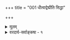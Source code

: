 +++
title = "001 धीत्वाद्वेद्मीति सिद्धा"

+++
<details><summary>मूलम्</summary>

धीत्वाद्वेद्मीति सिद्धा स्वयमितरमतिर्बुद्धिलक्ष्मादिधीवद्यद्वा सर्वज्ञधीवन्न स मतियुगवान्नापि चैकोनवेदी ।  
नो चेद्धारामतौ सा प्रथममपि सती नावबुद्धेति धीः स्यात् स्वस्यां वृत्तेर्विरोधोऽप्युपशमनमियादुक्तदृष्टान्तनीत्या ॥ १ ॥
</details>

<details><summary>वरदार्य-सर्वाङ्कषा - १</summary>

[ ज्ञानं स्वयं प्रकाशते ।] 

धीत्वात् वेद्मीति सिद्धा स्वयमितरमतिब ुद्धिलक्ष्मादिधीवत् 

यद्वा सर्वज्ञधीवत्; न स मतियुगवान्; नापि चैकोनवेदी । नो चेत्, धारामतौ सा प्रथममपि सती नावबुद्धेति धीः स्यात् 

स्वस्यां वृत्तेर्विरोधोऽप्युपशमनमियादुक्तदृष्टान्तनीत्या ॥1॥ 

क्रमप्राप्तं बुद्धितत्त्वं निरूपयितुमुपक्रममाणः, तस्याः स्वयंप्रकाशत्वं प्रथमं प्रदर्शयति । उद्देशो लक्षणम्, परीक्षा चेति निरूपणक्रमोऽभियुक्तैः अभिहितः (न्या. भा. 1-1-2) । तत्र नाम्ना पदार्थसंकीर्तनम् 'उद्देशः' । उद्दिष्टस्येतरव्यावर्तकधर्मकथनम् 'लक्षणम्' । लक्षणमिदं युज्यते नवेह्यादिविचारः 'परीक्षा' । ग्रन्थारम्भ एव ‘द्रव्याद्रव्यप्रभेदात् ' (जड. 6) इत्यादिनोद्देशोऽभिहितः । अनन्तरम् 'ज्ञातुर्ज्ञेयावभासो मतिः ' इति लक्षणमप्यभिहितम् । अथ लक्षितस्य परीक्षामुपचित्रमिषुः प्रथमं तत्र प्रमाणं प्रदर्शयति - धीत्वादित्यादिना । व्यवसायानुव्यवसायभेदवादिनो वैशेषिकादयः ज्ञाने स्वविषयकमनुव्यवसायमेव प्रमाणं वदन्ति । तन्निराकर्तुं तस्य स्वप्रकाशत्वं प्रथमं प्रदर्शयति । अपि च पूर्वम् आत्मनः स्वयंप्रकाशत्वसाधनप्रकरणे (जीव.6) इत्युक्तम् । तत्र च सर्वार्थसिद्धौ 'ज्ञानस्य स्वप्रकाशत्वं साधयिष्यते इति चानुगृहीतम् । अतो बुद्धेरात्मधर्मत्वसाधनस्यावश्यकत्वेऽपि प्रथमं तत्स्वप्रकाशत्वसाधनेनैव तद्विचारमुपक्रमते - धीत्वादित्यादि । इतरमतिःविमतं धर्मभूतं ज्ञानम्, **इतरा** = धर्मिभिन्ना इत्यर्थः । **बुद्धिलक्ष्मादिधीवत्** = बुद्धिलक्षणज्ञानादिवत्, **धीत्वात्** = ज्ञानत्वादेव 'वेद्मि' इति स्वयं **सिद्धा** = 'अहमिदं जानामि' इत्यनुभवात् स्वप्रकाशा । बुद्धिर्नाम धर्मभूतं ज्ञानम् 'अहमिदं जानामि' इति धात्वर्थभूतम् । 'जानामि' इत्यस्य ज्ञानाश्रयः इत्येवार्थः, न तु 'ज्ञानस्वरूपः ' इति, क्रियावाचिनो हि धातवः । आख्यातस्याश्रयत्वमर्थः । अन्यथा हि आख्यातमर्थशून्यं स्यात् । संभवत्यर्थवत्त्वे अर्थशून्यत्वाङ्गीकारोऽप्रामाणिकः । यद्यपि भावार्थकधातुप्रयोगे 'चैत्रेण सुप्यते' इत्यादौ आख्यातः साधुत्वार्थ इति सर्वसंप्रतिपन्नम्, 'भावे च' इत्यनुशासनात् । अथापि न तथेतरत्र संभवः **अनुशासनाभावादेव** =असंप्रतिपत्तेरेव । किञ्च 'जानाति' इत्यादौ हि न तथासंभवः, भावार्थकत्वे 'भावकर्मणोः ' (पा.सू.1-3-13) इत्यात्मनेपदविधानात् । यद्यपि भावार्थकल्युडन्तपदम् ‘ज्ञानम्' इत्यस्ति, अथापि तिङन्तं तु न भवत्येव । अतश्च ज्ञानाश्रय आत्मा, ज्ञानं तु तद्धर्मभूतमेव । किञ्च जानाति इत्यस्य ज्ञानवान् ज्ञानाश्रयः इति पदाभ्यां विवरणात् ज्ञानं धर्म एव । अधिकं पूर्वमेव गतम् । शिष्टं च पश्चात् भविष्यति । यद्यपि **पचति** =पाककर्ता इति विवरणात् जानाति इत्यस्यापि ज्ञानकर्ता इत्येव विवरणमुचितम् । कैश्चिद्दार्शनिकैस्तथा 

1

514 

प्रयुज्यते च । अथापि तावता ज्ञानस्य धात्वर्थस्य न धर्मत्वमपगच्छति । वस्तुतस्तु ज्ञानस्य करणतंत्रत्वेन पुरुषतंत्रत्वाभावात् कर्तृत्वमाश्रयत्वरूपमेवेत्यपि दार्शनिकसंमतमवगन्तव्यम् । अत एवात्राचार्याणां ज्ञानपदापेक्षया बुद्धिपद आदरातिशयः । अत्रापि वक्तव्यं सर्वं पूर्वमेव ( जीव. 4) विवृतम् ॥ 

वेदान्तदर्शनं नैव व्यवहारनियामकम् । व्यवहारे भट्टनय इत्यतः स्वीकृतं परैः ॥ 

नैतद्युक्तं यतो भट्टो न ऋषिर्नापरोक्षधीः । मीमांसकोऽयं किन्त्वर्धतार्किकस्तु समीरितः ॥ 

T 

व्यवहारे न्यायनयः इति युक्तं तु मन्महे । प्रतीतिशरणास्त्वेते गौतमीयास्तु कीर्तिताः ॥ प्रतीतितो व्यवस्थाप्यमर्थंजातं प्रकीर्तितम् । अतः प्रतीतिशरणा गौतमीया मता बुधैः ॥ यथा प्रयोगशरणाश्शाब्दिका इति च प्रथा । इदं प्रमाणशास्त्रं स्यादार्ष गौतमदर्शितम् ॥ ज्ञानं बुद्धिरतः प्रोक्तं लोकानुभवमूलकम् । आत्मनो धर्मभूतत्वात् जानामीति प्रतीतितः ॥ अतो गौतमतन्त्रं तु लोकायतमभूत् पुरा । चार्वाकतन्त्रं नैवासीत्पुरेत्यादि निरूपितम् ॥ 



विषयस्तु गृह्यते ज्ञानेन । ज्ञानं तु केन गृह्यते? इत्यत्र विवदन्ते तीर्थकाराः, परीक्ष्यन्तेऽग्रे ते । तत्रानुव्यवसायेनैव ज्ञानविषयकमानसप्रत्यक्षेण तत्सिद्धिरिति तार्किकाः । परंतु वेदान्तिनां ज्ञानं स्वयंप्रकाशस्वरूपम्, अन्यथानवस्थापत्तेः । न्यायमते – पदार्थविषयकं ज्ञानं व्यवसाय इत्युच्यते । व्यवसायविषयकं ज्ञानमनुव्यवसाय इत्युच्यते । इदं च मानसप्रत्यक्षरूपम् । व्यवसायस्यार्थप्रकाशार्थत्वेन, तत्रैव तयापारोपरमात् । धर्मिज्ञानस्य तु प्रकाशः स्वाभिमुखः । धर्मज्ञानस्य प्रकाशस्तु विषयाभिमुखः । अत एव विषयप्रकाशनवेलायामेव धर्मज्ञानस्य प्रकाशः, अत एव च सुषुप्तावस्य प्रकाशाभावात्, तदायमसत्कल्प इत्युच्यते । अतो धर्मज्ञानं न स्वविषयकम् । तदर्थं च व्यवसायान्तरमपेक्ष्यते । व्यवसायमनु जातत्वात्सोऽनुव्यवसाय उच्यते । अनुव्यवसायः केन गृह्यते इति प्रश्नो न्यायनये नोदेति, यत इदं दर्शनं बाह्य एव विषये नैर्भर्यवत्, नान्तरे । अत एव ईश्वरीयं ज्ञानमपि तेषां न ज्ञानलक्षणलक्ष्यम् । वेदान्तिनस्त्वान्तरे यतो नैर्भर्यवन्तः, अत एव व्यवसायानुव्यवसाययोर्भेदं नाङ्गीकुर्वन्ति । अधिकं समयान्तरे ॥ 

वस्तुतस्तु - विषयस्य सिद्धिर्ज्ञानेन । ज्ञानस्य सिद्धिर्यद्यन्येन तर्ह्यनवस्था । अतश्च विषयप्रकाश एव ज्ञानस्यापि प्रकाशरूपः, प्रकाशपदार्थ एव किल ज्ञानम् । निर्विषयस्तु प्रकाशो नास्त्येवेति ज्ञानस्य प्रकाशकान्तरापेक्षा नास्त्येव । अथवा अन्ततः अनुव्यवसायस्तादृश एवेति, तस्य स्वप्रकाशत्वसिद्धिः ॥ 

तत्र दृष्टान्तः - बुद्धिलक्ष्यादिधीवदिति । बुद्धेर्यलक्षणमुच्यते 'व्यवहारहेतुः बुद्धिः' इति, तदिदं लक्षणम्, घटादिज्ञानस्य, एतल्लक्षणज्ञानस्य चेत्युभयोरपि ज्ञानयोः संग्राहकम् । तद्वत् ज्ञानमपि विषयं घटादिकम्, विषयिणमात्मानं च प्रकाशयति । एतदेव स्वप्रकाशत्वम् ॥ 

ननु हानोपादानादिव्यवहारहेतुभूतं ज्ञानमन्यत् । लक्षणवाक्यजन्यं ज्ञानं चान्यत् । उभयोः परस्परापेक्षानियमोऽपि नास्ति । किञ्च बुद्धिलक्षणज्ञानं सामान्यविषयकम्, हानोपादानादिव्यवहारहेतुज्ञानं तत्तद्वस्तुविशेषविषयकम् । उभयं भिन्नकालिकं च । अतः तस्य स्वप्रकाशत्वाभावे न कापि क्षतिरिति कथं तस्य 

515 



दृष्टान्तत्वमित्यतो दुरपह्नवं दृष्टान्तान्तरम् आह - यद्वेत्यादि । **सर्वज्ञधीवत्** = **सर्वज्ञस्य** = जगत्कारणभूतस्येश्वरस्य **धीवत्** = बुद्धिवत् । 'यस्सर्वज्ञस्स सर्ववित्' (मुं. 1-1-9 ) इति श्रुत्या समष्टिव्यष्टिरूपं सर्वं स जानातीति सिद्ध्यति । ननु जीवीयज्ञानवदीश्वरीयं ज्ञानमपि ज्ञानान्तरेणैव कुतो न गृह्येतेत्यत्राह - न स इत्यादि । **सः** = ईश्वरः **मतियुगवान्न** = ज्ञानद्वयवान्न भवति । अनुमानेन सिद्ध्यन् ईश्वरो लाघवतर्कवशान्नित्यैकज्ञानवानेव सिद्ध्यतीति परैरङ्गीकारात् । श्रुत्येकगम्यमीश्वरमभ्युपगच्छतामौपनिषदानामपि न हि ज्ञानद्वयाङ्गीकारे किञ्चित्प्रमाणमस्ति ॥ 

। 

ननु समष्टिविषयकं ज्ञानमन्यत्, व्यष्टिविषयकं चान्यदिति अस्तु ज्ञानद्वयमीश्वरस्य । समष्टिसृष्टिकाले न व्यष्टिपदार्थास्सन्ति, व्यष्टिपदार्थानां ब्रह्माण्डसृष्ट्यनन्तरकालिकत्वात् । अत एव न विनिगमनाविरहोऽपि, समष्टिव्यष्टिभेदस्य प्रामाणिकत्वात् । एवञ्च ज्ञानद्वयसिद्धौ, परस्परग्रहणेन तयोर्भानसंभवात् सर्वज्ञत्वसिद्धिरिति चेत्-नईश्वरीयज्ञानस्य नित्यत्वेन, समष्टिविषयकज्ञानेनैव व्यष्टिपदार्थानामपि विषयीकरणेन, अतिरिक्तव्यष्टिविषयकज्ञानासिद्धेः । समष्टिसृष्टिकाले व्यष्टिपदार्थाभावमात्रेण ज्ञानयोर्भेद, पदार्थानां क्रमश एव सृष्टेः प्रतिपदार्थमेव ज्ञानभेदापत्तिरिति ईश्वरीयं ज्ञानमनन्तमेव स्यात् । जीवीयं ज्ञानमेव नित्यम् एकञ्चेति वदतां मते ईश्वरीयज्ञानस्यैकत्वं कैमुतिकसिद्धम् । ततश्च नित्यं तदेकं ज्ञानमात्मानमपि विषयी - कुर्यादेवेति तत्स्वप्रकाशत्वसिद्धिः । अतश्च तद्ज्ञानस्यैकत्वात् सर्वविषयकत्वाच्च स्वविषयकत्वमप्यावश्यकम् । ननु अङ्गुल्यग्रं न ह्यात्मानं स्प्रष्टुमलम् । अतस्सर्वज्ञत्वं तद्व्यतिरिक्तसर्वज्ञत्वमेवेत्यत्राहनापीत्यादि । न ज्ञानद्वयवान्, नापि **चैकोनवेदी** = नाप्येकोनसर्वज्ञः सः । सर्वपदार्थसंकोचे सर्वेऽपि सर्वज्ञपदवाच्या भवेयुः, विनिगमनाविरहेण, एकोनसर्वज्ञः कश्चित्, ज्यूनसर्वज्ञः अन्यः, यूनसर्वज्ञः अपर इत्येवंप्रसङ्गात् । अतः ईश्वरीयं ज्ञानं सर्वविषयकम्, स्वविषयकं च । इदमेव स्वप्रकाशत्वमिति तद्दृष्टान्तेन जीवीयज्ञानस्यापि स्वप्रकाशत्वसिद्धिः ॥ 

जीवीयधर्मभूतज्ञानस्य स्वप्रकाशत्वे दृढतरं प्रमाणं प्रदर्शयति - नो चेदित्यादि । नो **चेत्** = ज्ञानस्य स्वयंप्रकाशत्वं यदि नाङ्गीक्रियते, किन्त्वनुव्यवसायविषयतयैव तत्सिद्धिः, तदा - **धारामतौ** = अम्बुधारावत् प्रवहन्त्यां मतौ **प्रथमम्** =आदौ सती **अपि** = वर्तमानापि न **अवबुद्धा** = 'मया नावगता' इति धीः इत्यनुभवः स्यात् । तथा अननुभवात् धारावाहिज्ञानं स्वयंप्रकाशमिति आवश्यकम् । एकस्य ज्ञानस्य स्वयंप्रकाशत्वे सिद्धे तद्दृष्टान्तेनेतरेषामपि ज्ञानानां स्वयंप्रकाशत्वसिद्धिर्निष्यत्यूहैवेति ज्ञानानां स्वयंप्रकाशत्वसिद्धिः॥ 



ननु ! 'न ह्यङ्गुल्यग्रमात्मानं स्पृशति' इति न्यायेन एकस्यैव कर्तृत्वं कर्मत्वं च विरुद्धमित्युक्तं हीत्यत्राह - स्वस्यामित्यादि । स्वस्यां **वृत्तौ** = स्वस्यैव स्वविषयत्वे **विरोधोऽपि** = व्याघातोऽपि उक्तदृष्टान्तनीत्या ईश्वरीयज्ञानन्यायेन **उपशमनम्** = शान्तिम् **इयात्** = प्राप्नुयात् । दीपादिदृष्टान्तेन चाविरोधः । एकत्रैकस्यैव कर्तृत्वकर्मत्वयोरविरोधे सिद्धे, तेनैव न्यायेनेतरत्रापि तयोरविरोधोऽप्यनुभवानुरोधादङ्गीकर्तव्यः । सर्वत्राबाधितप्रतीतेरेव प्रमाणत्वात् । अतो आत्मवत्, तद्धर्मभूतं ज्ञानमपि स्वयंप्रकाशमेव ॥ 



516 

इदमत्रावधेयम् – सांख्याः निर्विशेषाद्वैतिनश्च एवमाहुः । आत्मा चैतन्यमात्रस्वरूपः । चैतन्यपदं हि स्वरूपज्ञानवाचि, न तु आत्मधर्मभूतज्ञानवाचि । ज्ञानपदन्तु मुख्यवृत्त्या स्वरूपचैतन्यवाचि, लक्षणया धर्मभूतज्ञानबोधकं च । बुद्धिपदमेव धर्मभूतज्ञानवाचकम् । त्रिगुणद्रव्यस्याद्यः परिणामः महत्तत्त्वमित्युच्यते । अस्य सत्त्वगुणप्रधानावस्था बुद्धिरित्युच्यते । सत्त्वगुणं हि प्रकाशकम् । धर्मभूतं ज्ञानमपि प्रकाशकमुच्यते । अतः इयमेव बुद्धिः गौणं ज्ञानम्, वृत्तिरूपं ज्ञानमिति चोच्यते । बुद्धेः चैतन्यस्य च परस्परच्छायापत्त्या ‘अहं जानामि' इति व्यवहारो भवति । अत्र ज्ञाधात्वर्थ एव बुद्धिः । एतादृश' चिच्छायापत्त्या' चैतन्यरूपस्यात्मनः य उपकारः, सः उपलब्धिरित्युच्यते । एवञ्च बुद्धिः, ज्ञानम्, उपलब्धिरिति न समानार्थकाः । **ज्ञानम्** =आत्मस्वरूपम् । **बुद्धिः** = वृत्तिरूपः प्रकृतेरवस्थाविशेषः । **उपलब्धिः** = पुरुषे जायमानः चिच्छायापत्तिफलभूतः प्रकाशः । प्रकृतिपरिणामभूतात् महत्तत्त्वात् ‘अहम्' इत्यभिमानहेतुः अहंकाराख्यं तत्त्वं जायते । तस्मान्मनो जायते । बुद्धिः अध्यवसायहेतुः । अहंकारः अभिमानहेतुः । मनः संकल्पहेतुः । एतत्त्रयमपि अन्तःकरणमित्युच्यते । पातञ्जलास्तु एभिः त्रिभिरन्तः करणैस्सह चतुर्थं 'चित्तम्' इत्यप्यन्तःकरणमतिरिक्तमङ्गीकुर्वन्ति । एते हि ईश्वरवादिनः । अत एवैषाम् 'सेश्वरसांख्याः' इत्यपि व्यवहारः । ' समाधिसिद्धिरीश्वरप्रणिधानात्' (यो.सू.2-45) इति सूत्रम् । परमात्मनो ध्यानं प्रति करणं 'चित्तम्' इत्युच्यते । 'ध्यै चिन्तायाम्' इति हि धातुः । तथा चैषामन्तःकरणानि चत्वारि । सविशेषवादिनो नैयायिकास्तु 'अहं जानामि’ इत्यादिव्यवहाराणां कदाचिदपि, कस्यचिदपि बाधाद्यदर्शनात् ज्ञानाश्रयत्वमात्मनो वास्तविकमिच्छन्तः 'बुद्धिरुपलब्धिर्ज्ञानमित्यनर्थान्तरम्' (न्या.सू.1-1-15) इत्यवदन् । तथा मन एकमेवान्तःकरणमन्तरिन्द्रियमित्यवदन् । सिद्धान्तिनामपि सविशेषवादित्वात्, व्यवहारक्षेत्रेऽनेकेषु विषयेषु नैयायिकप्रक्रियामनुसरन्तः एते बुद्धिज्ञानपदयोः पर्यायत्वम्, मनस एकस्यैवान्तःकरणत्वम्, इन्द्रियत्वं चाभ्युपागमन् । वैशेषिकशैलीमनुशृत्य पदार्थनिरूपणं सिद्धान्ते क्रियते इत्याचार्यैः स्पष्टमुक्तम् (न्या. सि.) । अत्र वैशेषिकपदं नैय्यायिकस्याप्युपलक्षकम् । अयमंशो यथावसरं विशदीक्रियते । सांख्या अपि मनस एकस्यैव अन्तरिन्द्रियतां वदन्ति, न तु बुद्ध्यहङ्कारयोरिन्द्रियत्वम् । परन्तु 'बुद्धिमान् ' 'ज्ञानी' इति पदयोर्लोके पर्यायत्वं न दृश्यते । 'बुद्धिमान्' इति पदं बाह्यवस्तुविषयकज्ञानवन्तम्, 'ज्ञानी' इति पदमात्मादितत्त्वविषयकज्ञानवन्तञ्च वक्तीति सर्वसंमतम् । ‘आत्मा ज्ञानस्वरूपः' इत्युच्यते, न तु 'आत्मा बुद्धिस्वरूपः' इति, तार्किकास्तु जडात्मवादिनः । बुद्धिरात्मधर्मः । यद्यपि 'जानामि' इति 'ज्ञा' धात्वर्थभूतं ज्ञानमात्मधर्म एव । आत्मस्वरूपस्य ज्ञानत्वं तु स्वप्रकाशत्वप्रयुक्तमिति ‘अनुगतकथने ज्ञानमर्थप्रकाशः' इत्यभिहितम् । एवं च बुद्धेरात्मधर्मत्वमेव, न त्वन्तःकरणधर्मत्वं, अत एवात्मा सधर्मक एवेति सिद्धान्तेऽङ्गीकारात्, तद्दृष्ट्यैव 'बुद्धिरूपलब्धिर्ज्ञानमित्यनर्थान्तरम्' इति सूत्रावतारात्, तच्छाययैव सिद्धान्ते बुद्धेरात्मधर्मत्वोक्तिः । अतः तत्त्वविवेचनदृष्ट्या ज्ञानपदमन्यत्, तत्पर्यायं बुद्धिपदं चान्यदितिवत्, अध्यवसायादिकार्यभेदेनान्तःकरणचातुर्विध्यं चावश्यकम् । तेषामिन्द्रियत्वमस्ति न वेत्येतदन्यत् । अतश्चाचार्यपादानामाशयः लोकव्यवहारदृष्ट्या, वैभववादरूपतया, वैशेषिकप्रक्रियादृष्ट्या वा निर्वाह्य इति युक्तम् । अत एवात्रापि बुद्धेर्मनोवृत्तिरूपत्वमुक्तमवधेयम् ॥ १ ॥
</details>
